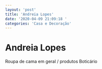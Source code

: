 ```yaml
---
layout: 'post'
title: 'Andreia Lopes'
date: '2020-04-09 21:09:18 '
categories: 'Casa e Decoração'
---
```


# Andreia Lopes

Roupa de cama em geral / produtos Boticário
